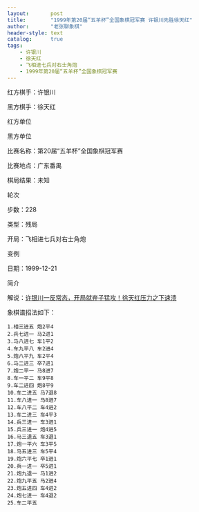 ```yaml
---
layout:       post
title:        "1999年第20届“五羊杯”全国象棋冠军赛 许银川先胜徐天红"
author:       "老张聊象棋"
header-style: text
catalog:      true
tags:
    - 许银川
    - 徐天红
    - 飞相进七兵对右士角炮
    - 1999年第20届“五羊杯”全国象棋冠军赛
---
```

红方棋手：许银川

黑方棋手：徐天红

红方单位

黑方单位

比赛名称：第20届“五羊杯”全国象棋冠军赛

比赛地点：广东番禺

棋局结果：未知

轮次

步数：228

类型：残局

开局：飞相进七兵对右士角炮

变例

日期：1999-12-21

简介

解说：[许银川一反常态，开局就弃子猛攻！徐天红压力之下速溃](https://youtu.be/VkGQzU-iLs8)

象棋谱招法如下：
```
1.相三进五 炮2平4
2.兵七进一 马2进1
3.马八进七 车1平2
4.车九平八 车2进4
5.炮八平九 车2平4
6.马二进三 卒7进1
7.炮二平一 马8进7
8.车一平二 车9平8
9.车二进四 炮8平9
10.车二进五 马7退8 
11.车八进一 马8进7
12.车八平二 车4进2
13.车二进三 车4平3
14.兵三进一 车3进1
15.兵三进一 炮4进5 
16.马三退五 车3退1
17.炮一平六 车3平5
18.马五进三 车5平4
19.炮六平七 卒1进1
20.兵一进一 卒5进1 
21.炮九退一 马1进2
22.炮九平五 马2进4
23.炮五进四 车4进2
24.炮七进一 车4退2
25.车二平五
```
